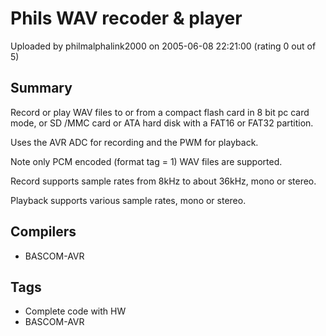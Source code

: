 # Phils WAV recoder & player

Uploaded by philmalphalink2000 on 2005-06-08 22:21:00 (rating 0 out of 5)

## Summary

Record or play WAV files to or from a compact flash card in 8 bit pc card mode, or SD /MMC card or ATA hard disk with a FAT16 or FAT32 partition.  

Uses the AVR ADC for recording and the PWM for playback.  

Note only PCM encoded (format tag = 1) WAV files are supported.  

Record supports sample rates from 8kHz to about 36kHz, mono or stereo.  

Playback supports various sample rates, mono or stereo.

## Compilers

- BASCOM-AVR

## Tags

- Complete code with HW
- BASCOM-AVR
